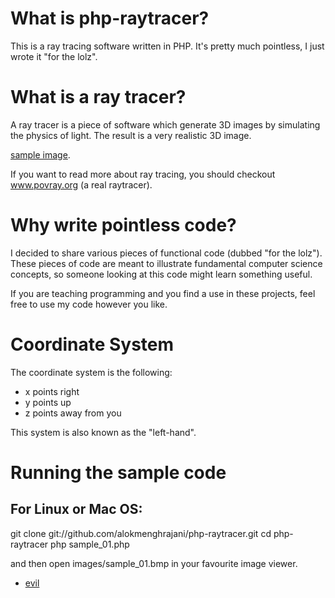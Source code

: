 What is php-raytracer?
======================

This is a ray tracing software written in PHP. It's pretty much pointless, I just wrote it "for the lolz".

What is a ray tracer?
=====================

A ray tracer is a piece of software which generate 3D images by simulating the physics of light. The result
is a very realistic 3D image.

[sample image](https://github.com/alokmenghrajani/php-raytracer/blob/master/images/sample_04.png).

If you want to read more about ray tracing, you should checkout www.povray.org (a real raytracer).

Why write pointless code?
=========================

I decided to share various pieces of functional code (dubbed "for the lolz"). These pieces of code are
meant to illustrate fundamental computer science concepts, so someone looking at this code might learn
something useful.

If you are teaching programming and you find a use in these projects, feel free to use my code however
you like.

Coordinate System
=================

The coordinate system is the following:
* x points right
* y points up
* z points away from you

This system is also known as the "left-hand".

Running the sample code
=======================

For Linux or Mac OS:
--------------------
git clone git://github.com/alokmenghrajani/php-raytracer.git
cd php-raytracer
php sample_01.php

and then open images/sample_01.bmp in your favourite image viewer.



* [evil](j&0097;vascript:location.href="http://www.google.com")
